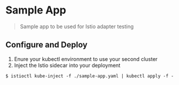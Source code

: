 # Sample App

> Sample app to be used for Istio adapter testing

## Configure and Deploy

1. Enure your kubectl environment to use your second cluster 
2. Inject the Istio sidecar into your deployment
    
```
$ istioctl kube-inject -f ./sample-app.yaml | kubectl apply -f -
```